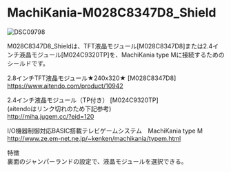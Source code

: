 # MachiKania-M028C8347D8_Shield
![DSC09798](https://user-images.githubusercontent.com/62051355/127771939-816bf50f-534b-4444-9e0b-8739572f2f29.JPG)

M028C8347D8_Shieldは、TFT液晶モジュール[M028C8347D8]または2.4インチ液晶モジュール[M024C9320TP]を、MachiKania type Mに接続するためのシールドです。<BR>

2.8インチTFT液晶モジュール★240x320★ [M028C8347D8]<BR>
https://www.aitendo.com/product/10942<BR>

2.4インチ液晶モジュール（TP付き） [M024C9320TP]<BR>
(aitendoはリンク切れのため下記参考)<BR>
http://miha.jugem.cc/?eid=120<BR>

I/O機器制御対応BASIC搭載テレビゲームシステム　MachiKania type M<BR>
http://www.ze.em-net.ne.jp/~kenken/machikania/typem.html<BR>

特徴<BR>
裏面のジャンパーランドの設定で、液晶モジュールを選択できる。<BR>

